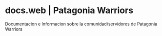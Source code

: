 # docs.web | Patagonia Warriors
Documentacion e Informacion sobre la comunidad/servidores de Patagonia Warriors
